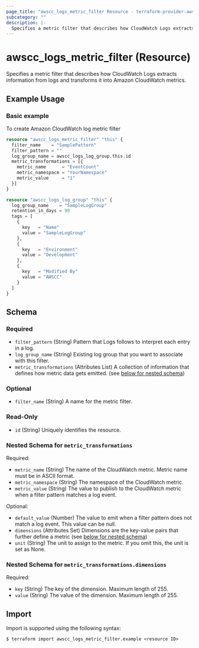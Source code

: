 ```yaml
---
page_title: "awscc_logs_metric_filter Resource - terraform-provider-awscc"
subcategory: ""
description: |-
  Specifies a metric filter that describes how CloudWatch Logs extracts information from logs and transforms it into Amazon CloudWatch metrics.
---
```


# awscc_logs_metric_filter (Resource)

Specifies a metric filter that describes how CloudWatch Logs extracts information from logs and transforms it into Amazon CloudWatch metrics.

## Example Usage

### Basic example
To create Amazon CloudWatch log metric filter
```terraform
resource "awscc_logs_metric_filter" "this" {
  filter_name    = "SamplePattern"
  filter_pattern = ""
  log_group_name = awscc_logs_log_group.this.id
  metric_transformations = [{
    metric_name      = "EventCount"
    metric_namespace = "YourNamespace"
    metric_value     = "1"
  }]
}

resource "awscc_logs_log_group" "this" {
  log_group_name    = "SampleLogGroup"
  retention_in_days = 90
  tags = [
    {
      key   = "Name"
      value = "SampleLogGroup"
    },
    {
      key   = "Environment"
      value = "Development"
    },
    {
      key   = "Modified By"
      value = "AWSCC"
    }
  ]
}
```

<!-- schema generated by tfplugindocs -->
## Schema

### Required

- `filter_pattern` (String) Pattern that Logs follows to interpret each entry in a log.
- `log_group_name` (String) Existing log group that you want to associate with this filter.
- `metric_transformations` (Attributes List) A collection of information that defines how metric data gets emitted. (see [below for nested schema](#nestedatt--metric_transformations))

### Optional

- `filter_name` (String) A name for the metric filter.

### Read-Only

- `id` (String) Uniquely identifies the resource.

<a id="nestedatt--metric_transformations"></a>
### Nested Schema for `metric_transformations`

Required:

- `metric_name` (String) The name of the CloudWatch metric. Metric name must be in ASCII format.
- `metric_namespace` (String) The namespace of the CloudWatch metric.
- `metric_value` (String) The value to publish to the CloudWatch metric when a filter pattern matches a log event.

Optional:

- `default_value` (Number) The value to emit when a filter pattern does not match a log event. This value can be null.
- `dimensions` (Attributes Set) Dimensions are the key-value pairs that further define a metric (see [below for nested schema](#nestedatt--metric_transformations--dimensions))
- `unit` (String) The unit to assign to the metric. If you omit this, the unit is set as None.

<a id="nestedatt--metric_transformations--dimensions"></a>
### Nested Schema for `metric_transformations.dimensions`

Required:

- `key` (String) The key of the dimension. Maximum length of 255.
- `value` (String) The value of the dimension. Maximum length of 255.

## Import

Import is supported using the following syntax:

```shell
$ terraform import awscc_logs_metric_filter.example <resource ID>
```